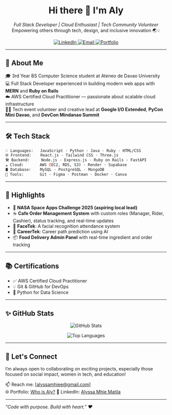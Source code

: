 <h1 align="center">Hi there 👋 I'm Aly</h1>

<p align="center">
  <em>Full Stack Developer | Cloud Enthusiast | Tech Community Volunteer</em><br>
  Empowering others through tech, design, and inclusive innovation 🌏💡
</p>

<p align="center">
  <a href="https://www.linkedin.com/in/your-link/" target="_blank">
    <img src="https://img.shields.io/badge/LinkedIn-Connect-blue?logo=linkedin" alt="LinkedIn">
  </a>
  <a href="mailto:your.email@example.com">
    <img src="https://img.shields.io/badge/Email-Contact-red?logo=gmail" alt="Email">
  </a>
  <a href="https://yourportfolio.site" target="_blank">
    <img src="https://img.shields.io/badge/Portfolio-Visit-orange?logo=firefox" alt="Portfolio">
  </a>
</p>

---

## 💼 About Me

🎓 3rd Year BS Computer Science student at Ateneo de Davao University  
💻 Full Stack Developer experienced in building modern web apps with **MERN** and **Ruby on Rails**  
☁️ AWS Certified Cloud Practitioner — passionate about scalable cloud infrastructure  
👩‍💻 Tech event volunteer and creative lead at **Google I/O Extended**, **PyCon Mini Davao**, and **DevCon Mindanao Summit**

---

## 🛠️ Tech Stack

```bash
💡 Languages:   JavaScript · Python · Java · Ruby · HTML/CSS  
🌐 Frontend:    React.js · Tailwind CSS · Three.js  
🛠️ Backend:     Node.js · Express.js · Ruby on Rails · FastAPI  
☁️ Cloud:       AWS (EC2, RDS, S3) · Render · Supabase  
🛢️ Database:    MySQL · PostgreSQL · MongoDB  
🎨 Tools:       Git · Figma · Postman · Docker · Canva
```

---

## 📸 Highlights

- 🌌 **NASA Space Apps Challenge 2025 (aspiring local lead)**  
- ☕ **Cafe Order Management System** with custom roles (Manager, Rider, Cashier), status tracking, and real-time updates  
- 🤖 **FaceTek**: A facial recognition attendance system  
- 🧭 **CareerTek**: Career path prediction using AI  
- 📦 **Food Delivery Admin Panel** with real-time ingredient and order tracking  

---

## 📚 Certifications

- ✅ AWS Certified Cloud Practitioner  
- 💡 Git & GitHub for DevOps  
- 🧠 Python for Data Science

---

## ✨ GitHub Stats

<p align="center">
  <img src="https://github-readme-stats.vercel.app/api?username=yourusername&show_icons=true&theme=tokyonight" alt="GitHub Stats" />
</p>

<p align="center">
  <img src="https://github-readme-stats.vercel.app/api/top-langs/?username=yourusername&layout=compact&theme=tokyonight" alt="Top Languages" />
</p>

---

## 🤝 Let's Connect

I’m always open to collaborating on exciting projects, especially those focused on social impact, women in tech, and education!

📫 Reach me: [alyssamhiee@gmail.com]  
🌐 Portfolio: [Who is Aly?]([https://yourportfolio.site](https://aly-portfolio.vercel.app/))  
🔗 LinkedIn: [Alyssa Mhie Matila](www.linkedin.com/in/alyssa-mhie-matila)

---

_“Code with purpose. Build with heart.” ❤️_
